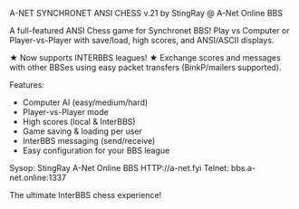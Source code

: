 A-NET SYNCHRONET ANSI CHESS v.21
by StingRay @ A-Net Online BBS

A full-featured ANSI Chess game for Synchronet BBS!
Play vs Computer or Player-vs-Player with save/load, 
high scores, and ANSI/ASCII displays.

★ Now supports INTERBBS leagues! ★
Exchange scores and messages with other BBSes using
easy packet transfers (BinkP/mailers supported).

Features:
- Computer AI (easy/medium/hard)
- Player-vs-Player mode
- High scores (local & InterBBS)
- Game saving & loading per user
- InterBBS messaging (send/receive)
- Easy configuration for your BBS league

Sysop: StingRay
A-Net Online BBS
HTTP://a-net.fyi
Telnet: bbs.a-net.online:1337

The ultimate InterBBS chess experience!
